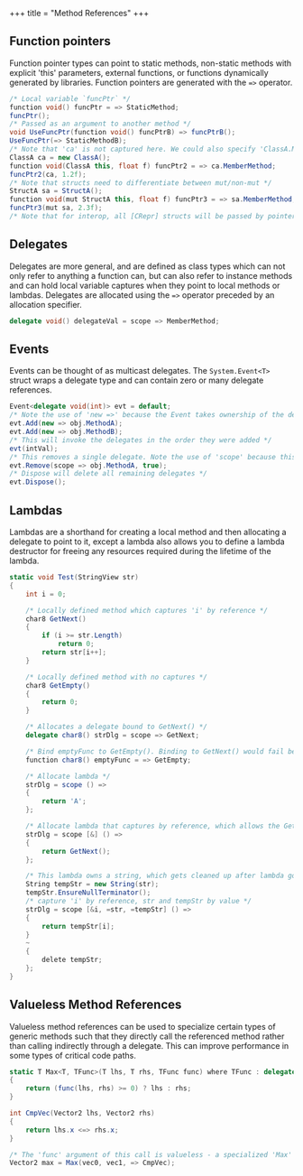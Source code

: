 +++
title = "Method References"
+++

## Function pointers
Function pointer types can point to static methods, non-static methods with explicit 'this' parameters, external functions, or functions dynamically generated by libraries. Function pointers are generated with the `=>` operator.
```C#
/* Local variable `funcPtr` */
function void() funcPtr = => StaticMethod;
funcPtr();
/* Passed as an argument to another method */
void UseFuncPtr(function void() funcPtrB) => funcPtrB();
UseFuncPtr(=> StaticMethodB);
/* Note that 'ca' is not captured here. We could also specify 'ClassA.MemberMethod' */
ClassA ca = new ClassA();
function void(ClassA this, float f) funcPtr2 = => ca.MemberMethod;
funcPtr2(ca, 1.2f);
/* Note that structs need to differentiate between mut/non-mut */
StructA sa = StructA();
function void(mut StructA this, float f) funcPtr3 = => sa.MemberMethod; 
funcPtr3(mut sa, 2.3f);
/* Note that for interop, all [CRepr] structs will be passed by pointer no matter whether mut is specified or not, so calling convention is identical for both */
```

## Delegates
Delegates are more general, and are defined as class types which can not only refer to anything a function can, but can also refer to instance methods and can hold local variable captures when they point to local methods or lambdas. Delegates are allocated using the `=>` operator preceded by an allocation specifier.
```C#
delegate void() delegateVal = scope => MemberMethod;
```

## Events
Events can be thought of as multicast delegates. The `System.Event<T>` struct wraps a delegate type and can contain zero or many delegate references.
```C#
Event<delegate void(int)> evt = default;
/* Note the use of 'new =>' because the Event takes ownership of the delegates */
evt.Add(new => obj.MethodA);
evt.Add(new => obj.MethodB);
/* This will invoke the delegates in the order they were added */
evt(intVal);
/* This removes a single delegate. Note the use of 'scope' because this argument is only used for comparison and no ownership is transferred */
evt.Remove(scope => obj.MethodA, true);
/* Dispose will delete all remaining delegates */
evt.Dispose();
```

## Lambdas
Lambdas are a shorthand for creating a local method and then allocating a delegate to point to it, except a lambda also allows you to define a lambda destructor for freeing any resources required during the lifetime of the lambda.

```C#
static void Test(StringView str)
{
	int i = 0;

	/* Locally defined method which captures 'i' by reference */
	char8 GetNext()
	{
		if (i >= str.Length)
			return 0;
		return str[i++];
	}

	/* Locally defined method with no captures */
	char8 GetEmpty()
	{
		return 0;
	}

	/* Allocates a delegate bound to GetNext() */
	delegate char8() strDlg = scope => GetNext;

	/* Bind emptyFunc to GetEmpty(). Binding to GetNext() would fail because function pointers cannot hold captures */	
	function char8() emptyFunc = => GetEmpty;

	/* Allocate lambda */
	strDlg = scope () =>
	{
		return 'A';
	};

	/* Allocate lambda that captures by reference, which allows the GetNext call to capture 'i' */
	strDlg = scope [&] () =>
	{
		return GetNext();
	};

	/* This lambda owns a string, which gets cleaned up after lambda goes out of scope */
	String tempStr = new String(str);
	tempStr.EnsureNullTerminator();
	/* capture 'i' by reference, str and tempStr by value */
	strDlg = scope [&i, =str, =tempStr] () =>
	{
		return tempStr[i];
	}
	~
	{
		delete tempStr;
	};
}
```

## Valueless Method References
Valueless method references can be used to specialize certain types of generic methods such that they directly call the referenced method rather than calling indirectly through a delegate. This can improve performance in some types of critical code paths.

```C#
static T Max<T, TFunc>(T lhs, T rhs, TFunc func) where TFunc : delegate int(T lhs, T rhs)
{
	return (func(lhs, rhs) >= 0) ? lhs : rhs;
}

int CmpVec(Vector2 lhs, Vector2 rhs)
{
	return lhs.x <=> rhs.x;
}

/* The 'func' argument of this call is valueless - a specialized 'Max' method will be generated that directly calls CmpVec */
Vector2 max = Max(vec0, vec1, => CmpVec);
```
